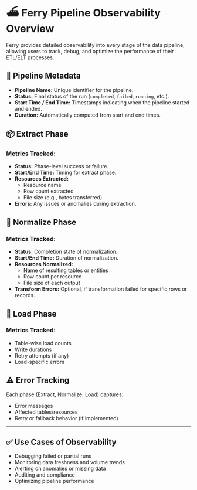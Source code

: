 # ⛴️ Ferry Pipeline Observability Overview

Ferry provides detailed observability into every stage of the data pipeline, allowing users to track, debug, and optimize the performance of their ETL/ELT processes.


## 📌 Pipeline Metadata

- **Pipeline Name:** Unique identifier for the pipeline.
- **Status:** Final status of the run (`completed`, `failed`, `running`, etc.).
- **Start Time / End Time:** Timestamps indicating when the pipeline started and ended.
- **Duration:** Automatically computed from start and end times.


## 📦 Extract Phase

### Metrics Tracked:
- **Status:** Phase-level success or failure.
- **Start/End Time:** Timing for extract phase.
- **Resources Extracted:**
  - Resource name
  - Row count extracted
  - File size (e.g., bytes transferred)
- **Errors:** Any issues or anomalies during extraction.


## 🧹 Normalize Phase

### Metrics Tracked:
- **Status:** Completion state of normalization.
- **Start/End Time:** Duration of normalization.
- **Resources Normalized:**
  - Name of resulting tables or entities
  - Row count per resource
  - File size of each output
- **Transform Errors:** Optional, if transformation failed for specific rows or records.


## 🔄 Load Phase

### Metrics Tracked:
- Table-wise load counts
- Write durations
- Retry attempts (if any)
- Load-specific errors


## ⚠️ Error Tracking

Each phase (Extract, Normalize, Load) captures:
- Error messages
- Affected tables/resources
- Retry or fallback behavior (if implemented)

---


## ✅ Use Cases of Observability

- Debugging failed or partial runs
- Monitoring data freshness and volume trends
- Alerting on anomalies or missing data
- Auditing and compliance
- Optimizing pipeline performance
